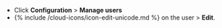 * Click **Configuration** > **Manage users**
* {% include /cloud-icons/icon-edit-unicode.md %} on the user > **Edit**.
